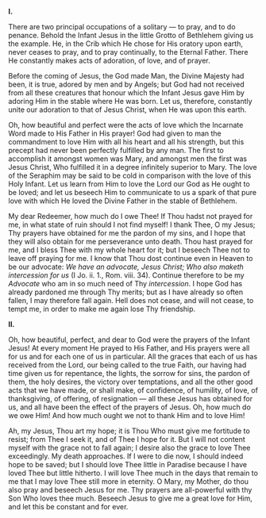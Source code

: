 
**I\.**

There are two principal occupations of a solitary — to pray, and to do penance. Behold the Infant Jesus in the little Grotto of Bethlehem giving us the example. He, in the Crib which He chose for His oratory upon earth, never ceases to pray, and to pray continually, to the Eternal Father. There He constantly makes acts of adoration, of love, and of prayer.

Before the coming of Jesus, the God made Man, the Divine Majesty had been, it is true, adored by men and by Angels; but God had not received from all these creatures that honour which the Infant Jesus gave Him by adoring Him in the stable where He was born. Let us, therefore, constantly unite our adoration to that of Jesus Christ, when He was upon this earth.

Oh, how beautiful and perfect were the acts of love which the Incarnate Word made to His Father in His prayer! God had given to man the commandment to love Him with all his heart and all his strength, but this precept had never been perfectly fulfilled by any man. The first to accomplish it amongst women was Mary, and amongst men the first was Jesus Christ, Who fulfilled it in a degree infinitely superior to Mary. The love of the Seraphim may be said to be cold in comparison with the love of this Holy Infant. Let us learn from Him to love the Lord our God as He ought to be loved; and let us beseech Him to communicate to us a spark of that pure love with which He loved the Divine Father in the stable of Bethlehem.

My dear Redeemer, how much do I owe Thee! If Thou hadst not prayed for me, in what state of ruin should I not find myself! I thank Thee, O my Jesus; Thy prayers have obtained for me the pardon of my sins, and I hope that they will also obtain for me perseverance unto death. Thou hast prayed for me, and I bless Thee with my whole heart for it; but I beseech Thee not to leave off praying for me. I know that Thou dost continue even in Heaven to be our advocate: *We have an advocate, Jesus Christ; Who also maketh intercession for us* (I Jo. ii. 1., Rom. viii. 34). Continue therefore to be my *Advocate* who am in so much need of Thy *intercession*. I hope God has already pardoned me through Thy merits; but as I have already so often fallen, I may therefore fall again. Hell does not cease, and will not cease, to tempt me, in order to make me again lose Thy friendship.

**II\.**

Oh, how beautiful, perfect, and dear to God were the prayers of the Infant Jesus! At every moment He prayed to His Father, and His prayers were all for us and for each one of us in particular. All the graces that each of us has received from the Lord, our being called to the true Faith, our having had time given us for repentance, the lights, the sorrow for sins, the pardon of them, the holy desires, the victory over temptations, and all the other good acts that we have made, or shall make, of confidence, of humility, of love, of thanksgiving, of offering, of resignation — all these Jesus has obtained for us, and all have been the effect of the prayers of Jesus. Oh, how much do we owe Him! And how much ought we not to thank Him and to love Him!

Ah, my Jesus, Thou art my hope; it is Thou Who must give me fortitude to resist; from Thee I seek it, and of Thee I hope for it. But I will not content myself with the grace not to fall again; I desire also the grace to love Thee exceedingly. My death approaches. If I were to die now, I should indeed hope to be saved; but I should love Thee little in Paradise because I have loved Thee but little hitherto. I will love Thee much in the days that remain to me that I may love Thee still more in eternity. O Mary, my Mother, do thou also pray and beseech Jesus for me. Thy prayers are all-powerful with thy Son Who loves thee much. Beseech Jesus to give me a great love for Him, and let this be constant and for ever.

